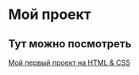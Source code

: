 # Мой проект

## Тут можно посмотреть

[Мой первый проект на HTML & CSS](https://antoniojan.github.io/resume/)
